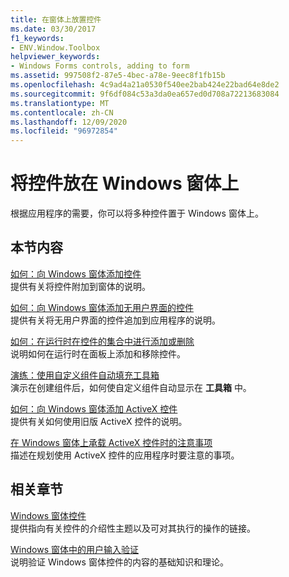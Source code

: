 ```yaml
---
title: 在窗体上放置控件
ms.date: 03/30/2017
f1_keywords:
- ENV.Window.Toolbox
helpviewer_keywords:
- Windows Forms controls, adding to form
ms.assetid: 997508f2-87e5-4bec-a78e-9eec8f1fb15b
ms.openlocfilehash: 4c9ad4a21a0530f540ee2bab424e22bad64e8de2
ms.sourcegitcommit: 9f6df084c53a3da0ea657ed0d708a72213683084
ms.translationtype: MT
ms.contentlocale: zh-CN
ms.lasthandoff: 12/09/2020
ms.locfileid: "96972854"
---
```

# <a name="putting-controls-on-windows-forms"></a>将控件放在 Windows 窗体上
根据应用程序的需要，你可以将多种控件置于 Windows 窗体上。  
  
## <a name="in-this-section"></a>本节内容  
 [如何：向 Windows 窗体添加控件](how-to-add-controls-to-windows-forms.md)  
 提供有关将控件附加到窗体的说明。  
  
 [如何：向 Windows 窗体添加无用户界面的控件](how-to-add-controls-without-a-user-interface-to-windows-forms.md)  
 提供有关将无用户界面的控件追加到应用程序的说明。  
  
 [如何：在运行时在控件的集合中进行添加或删除](how-to-add-to-or-remove-from-a-collection-of-controls-at-run-time.md)  
 说明如何在运行时在面板上添加和移除控件。  
  
 [演练：使用自定义组件自动填充工具箱](walkthrough-automatically-populating-the-toolbox-with-custom-components.md)  
 演示在创建组件后，如何使自定义组件自动显示在 **工具箱** 中。  
  
 [如何：向 Windows 窗体添加 ActiveX 控件](how-to-add-activex-controls-to-windows-forms.md)  
 提供有关如何使用旧版 ActiveX 控件的说明。  
  
 [在 Windows 窗体上承载 ActiveX 控件时的注意事项](considerations-when-hosting-an-activex-control-on-a-windows-form.md)  
 描述在规划使用 ActiveX 控件的应用程序时要注意的事项。  
  
## <a name="related-sections"></a>相关章节  
 [Windows 窗体控件](index.md)  
 提供指向有关控件的介绍性主题以及可对其执行的操作的链接。  
  
 [Windows 窗体中的用户输入验证](../user-input-validation-in-windows-forms.md)  
 说明验证 Windows 窗体控件的内容的基础知识和理论。
